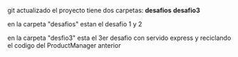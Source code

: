 git actualizado 
el proyecto tiene dos carpetas:
**desafios**
**desafio3**

en la carpeta "desafios" estan el desafio 1 y 2

en la carpeta "desfio3" esta el 3er desafio
con servido express y reciclando el codigo del ProductManager anterior

